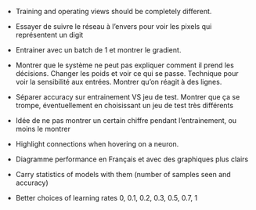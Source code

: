 - Training and operating views should be completely different.

- Essayer de suivre le réseau à l’envers pour voir les pixels qui représentent un digit

- Entrainer avec un batch de 1 et montrer le gradient.

- Montrer que le système ne peut pas expliquer comment il prend les décisions. Changer les poids et voir ce qui se passe. Technique pour voir la sensibilité aux entrées. Montrer qu’on réagit à des lignes.

- Séparer accuracy sur entrainement VS jeu de test. Montrer que ça se trompe, éventuellement en choisissant un jeu de test très différents

- Idée de ne pas montrer un certain chiffre pendant l’entrainement, ou moins le montrer

- Highlight connections when hovering on a neuron.

- Diagramme performance en Français et avec des graphiques plus clairs

- Carry statistics of models with them (number of samples seen and accuracy)

- Better choices of learning rates 0, 0.1, 0.2, 0.3, 0.5, 0.7, 1
